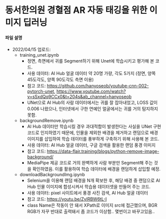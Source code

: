 # 동서한의원 경혈점 AR 자동 태깅을 위한 이미지 딥러닝

#### 파일 설명
- 2022/04/15 업로드: 
  - training_unet.ipynb
    - 정면, 측면에서 귀를 Segment하기 위해 Unet에 학습시키고 평가해 본 코드.
    - 사용 데이터: AI Hub 얼굴 데이터 약 20명 가량, 각도 5가지 (정면, 양쪽 45도각도, 양쪽 90도각도 측면 이용)
    - 참고 코드: https://github.com/hanyoseob/youtube-cnn-002-pytorch-unet, https://www.youtube.com/watch?v=sSxdQq9CCx0&t=204s&ab_channel=hanyoseob
    - UNet으로 AI Hub의 사람 데이터에서는 귀를 잘 잡아내었고, LOSS 값이 0.006 나왔으나, 인터넷에서 구한 연예인 얼굴에서는 귀를 거의 탐지하지 못함.
  - backgroundRemove.ipynb
    - AI Hub 데이터만 학습시킬 경우 과대적합이 발생한다는 사실을 UNet 구현 코드로 인지하였기 때문에, 인물을 제외한 배경을 제거하고 랜덤으로 배경 이미지를 삽입하여 학습 데이터를 풍부하게 구축하기 위해 사용해 본 코드.
    - 사용 데이터: AI Hub 얼굴 데이터, 구글 검색을 활용한 랜덤 풍경 이미지
    - 참고 코드: https://data-flair.training/blogs/python-remove-image-background/
    - MediaPipe 제공 코드로 거의 완벽하게 사람 부분만 Segment해 주는 것을 확인하였음. 이를 활용하여 학습 데이터에 배경을 랜덤하게 삽입할 예정.
  - downloadBackgroundImg.ipynb
    - Selenium을 이용해 랜덤 배경을 N개 확보한 후, 해당 배경 중 랜덤으로 AI Hub 인물 이미지에 합성시켜서 학습용 데이터셋을 만들어 주는 코드.
    - 사용 데이터: pixel 사이트에서 풍경 사진 검색, AI Hub 얼굴 데이터
    - 참고 코드: https://youtu.be/ZylRBW6tL-I
    - class Name은 작동이 안 돼서 XPath로 이미지 src에 접근했으며, BGR RGB가 자꾸 반대로 출력돼서 좀 코드가 이상함.. 몇번이고 바꾸고있음..

